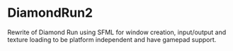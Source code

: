 DiamondRun2
===========

Rewrite of Diamond Run using SFML for window creation, input/output and texture loading to be platform independent and have gamepad support.
